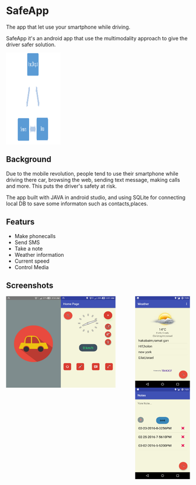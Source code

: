 # SafeApp

The app that let use your smartphone while driving.

SafeApp it's an android app that use the multimodality approach to give the driver safer solution.

<img src="images/mutimodalityTriangle.png" align="center" height="250" width="150" >


## Background
Due to the mobile revolution, people tend to use their smartphone while driving there car,
browsing the web, sending text message, making calls and more.
This puts the driver's safety at risk.

The app built with JAVA in android studio, and using SQLite for connecting local DB to save some informaton such as contacts,places. 

## Featurs
- Make phonecalls
- Send SMS
- Take a note
- Weather information
- Current speed
- Control Media



## Screenshots

 <img src="images/screenshot1.jpg" align="left" height="250" width="150" >

 <img src="images/screenshot2.jpg" align="center" height="250" width="150" >
 
 <img src="images/weather.png" align="right" height="250" width="150" >
 
 <img src="images/note.png" align="right" height="250" width="150" >